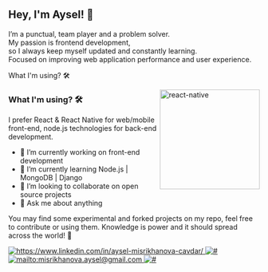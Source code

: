 ## Hey, I'm Aysel! 👋


I’m a punctual, team player and a problem solver.<br/>
My passion is frontend development, <br/>
so I always keep myself updated and constantly learning. <br/> 
Focused on improving web application performance and user experience.

What I'm using? 🛠

<img src="https://github.com/ezranbayantemur/ezranbayantemur/blob/master/animation_500_kd7ngokt.gif" alt="react-native" width=200 height=200 align="right">

### What I'm using? 🛠  
I prefer React & React Native for web/mobile front-end, node.js technologies for back-end development.
<br/>

- 🔭 I’m currently working on front-end development 
- 🌱 I’m currently learning Node.js | MongoDB | Django
- 👯 I’m looking to collaborate on open source projects
- 💬 Ask me about anything

You may find some experimental and forked projects on my repo, feel free to contribute or using them.
Knowledge is power and it should spread across the world! 💪

<a href="https://www.linkedin.com/in/aysel-misrikhanova-cavdar/" target="_blank">
    <img src="https://img.shields.io/badge/%20-linkedin-0072b1" alt="https://www.linkedin.com/in/aysel-misrikhanova-cavdar/">
</a>
<a href="#" target="_blank">
    <img src="https://img.shields.io/badge/%20-instagram-fbad50" alt="#">
</a>
<a href="misrikhanova.aysel@gmail.com" target="_blank">
    <img src="https://img.shields.io/badge/%20-gmail-B23121" alt="mailto:misrikhanova.aysel@gmail.com">
</a>
<a href="#" target="_blank">
    <img src="https://img.shields.io/badge/%20-medium-black" alt="#">
</a>
